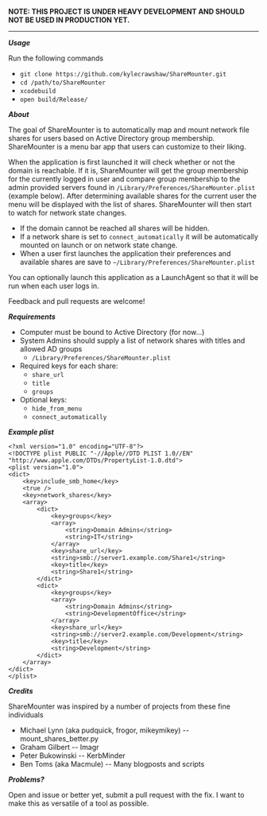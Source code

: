 **NOTE: THIS PROJECT IS UNDER HEAVY DEVELOPMENT AND SHOULD NOT BE USED IN PRODUCTION YET.**

***

***Usage***

Run the following commands
- `git clone https://github.com/kylecrawshaw/ShareMounter.git`
- `cd /path/to/ShareMounter`
- `xcodebuild`
- `open build/Release/`



***About***

The goal of ShareMounter is to automatically map and mount network file shares for users based on Active Directory group membership. ShareMounter is a menu bar app that users can customize to their liking.

When the application is first launched it will check whether or not the domain is reachable. If it is, ShareMounter will get the group membership for the currently logged in user and compare group membership to the admin provided servers found in `/Library/Preferences/ShareMounter.plist` (example below). After determining available shares for the current user the menu will be displayed with the list of shares. ShareMounter will then start to watch for network state changes.

- If the domain cannot be reached all shares will be hidden.
- If a network share is set to `connect_automatically` it will be automatically mounted on launch or on network state change.
- When a user first launches the application their preferences and available shares are save to `~/Library/Preferences/ShareMounter.plist`

You can optionally launch this application as a LaunchAgent so that it will be run when each user logs in.


Feedback and pull requests are welcome!

***Requirements***
- Computer must be bound to Active Directory (for now...)
- System Admins should supply a list of network shares with titles and allowed AD groups
	-	`/Library/Preferences/ShareMounter.plist`
- Required keys for each share:
	- `share_url`
	- `title`
	- `groups`
- Optional keys:
	- `hide_from_menu`
	- `connect_automatically`

***Example plist***
```
<?xml version="1.0" encoding="UTF-8"?>
<!DOCTYPE plist PUBLIC "-//Apple//DTD PLIST 1.0//EN" "http://www.apple.com/DTDs/PropertyList-1.0.dtd">
<plist version="1.0">
<dict>
	<key>include_smb_home</key>
	<true />
	<key>network_shares</key>
	<array>
		<dict>
			<key>groups</key>
			<array>
				<string>Domain Admins</string>
				<string>IT</string>
			</array>
			<key>share_url</key>
			<string>smb://server1.example.com/Share1</string>
			<key>title</key>
			<string>Share1</string>
		</dict>
		<dict>
			<key>groups</key>
			<array>
				<string>Domain Admins</string>
				<string>DevelopmentOffice</string>
			</array>
			<key>share_url</key>
			<string>smb://server2.example.com/Development</string>
			<key>title</key>
			<string>Development</string>
		</dict>
	</array>
</dict>
</plist>
```

***Credits***

ShareMounter was inspired by a number of projects from these fine individuals
- Michael Lynn (aka pudquick, frogor, mikeymikey) -- mount_shares_better.py
- Graham Gilbert -- Imagr
- Peter Bukowinski -- KerbMinder
- Ben Toms (aka Macmule) -- Many blogposts and scripts

***Problems?***

Open and issue or better yet, submit a pull request with the fix. I want to make this as versatile of a tool as possible.
